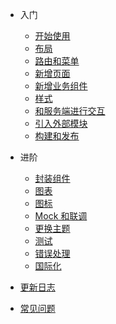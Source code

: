 - 入门
  - [开始使用](getting-started.md)
  - [布局](layout.md)
  - [路由和菜单](router-and-nav.md)
  - [新增页面](new-page.md)
  - [新增业务组件](new-component.md)
  - [样式](style.md)
  - [和服务端进行交互](server.md)
  - [引入外部模块](import.md)
  - [构建和发布](deploy.md)

- 进阶
  - [封装组件](componentsn.md)
  - [图表](chart.md)
  - [图标](icon.md)
  - [Mock 和联调](mock-api.md)
  - [更换主题](theme.md)
  - [测试](test.md ":disabled")
  - [错误处理](error.md)
  - [国际化](i18n.md )

- [更新日志](https://github.com/PanJiaChen/vue-element-admin/releases ":ignore")
- [常见问题](faq.md)
